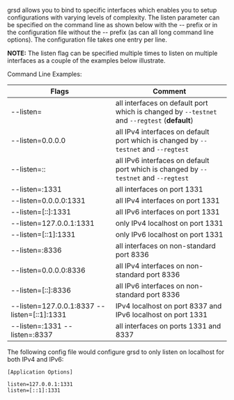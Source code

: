 grsd allows you to bind to specific interfaces which enables you to setup
configurations with varying levels of complexity.  The listen parameter can be
specified on the command line as shown below with the -- prefix or in the
configuration file without the -- prefix (as can all long command line options).
The configuration file takes one entry per line.

**NOTE:** The listen flag can be specified multiple times to listen on multiple
interfaces as a couple of the examples below illustrate.

Command Line Examples:

|Flags|Comment|
|----------|------------|
|--listen=|all interfaces on default port which is changed by `--testnet` and `--regtest` (**default**)|
|--listen=0.0.0.0|all IPv4 interfaces on default port which is changed by `--testnet` and `--regtest`|
|--listen=::|all IPv6 interfaces on default port which is changed by `--testnet` and `--regtest`|
|--listen=:1331|all interfaces on port 1331|
|--listen=0.0.0.0:1331|all IPv4 interfaces on port 1331|
|--listen=[::]:1331|all IPv6 interfaces on port 1331|
|--listen=127.0.0.1:1331|only IPv4 localhost on port 1331|
|--listen=[::1]:1331|only IPv6 localhost on port 1331|
|--listen=:8336|all interfaces on non-standard port 8336|
|--listen=0.0.0.0:8336|all IPv4 interfaces on non-standard port 8336|
|--listen=[::]:8336|all IPv6 interfaces on non-standard port 8336|
|--listen=127.0.0.1:8337 --listen=[::1]:1331|IPv4 localhost on port 8337 and IPv6 localhost on port 1331|
|--listen=:1331 --listen=:8337|all interfaces on ports 1331 and 8337|

The following config file would configure grsd to only listen on localhost for both IPv4 and IPv6:

```text
[Application Options]

listen=127.0.0.1:1331
listen=[::1]:1331
```
